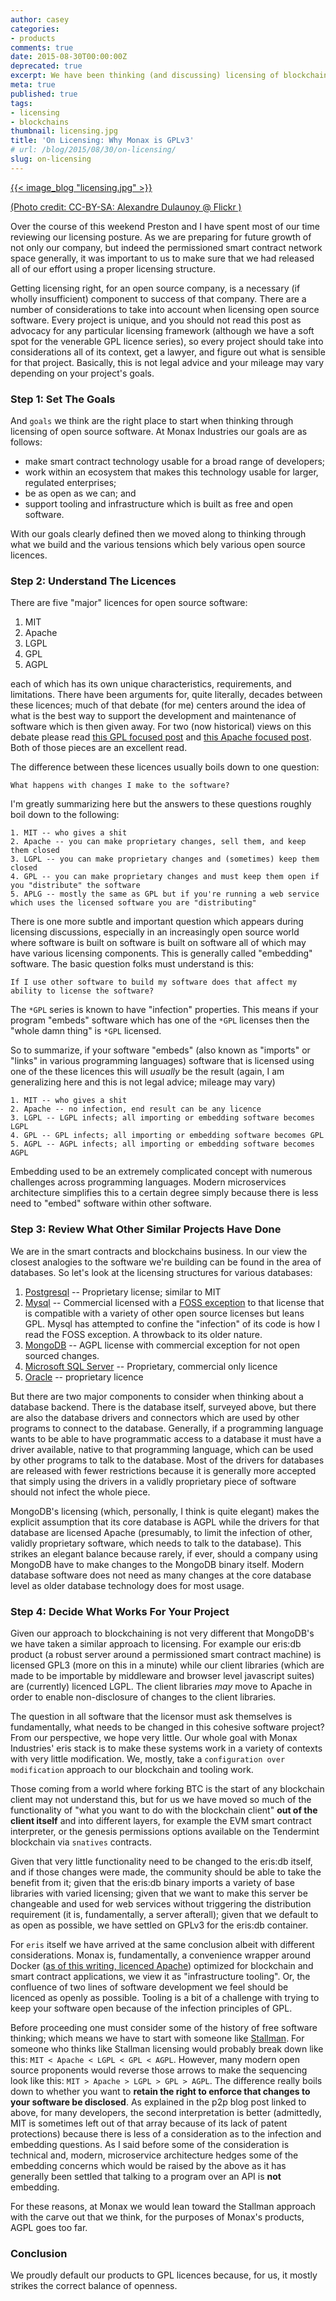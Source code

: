 ```yaml
---
author: casey
categories:
- products
comments: true
date: 2015-08-30T00:00:00Z
deprecated: true
excerpt: We have been thinking (and discussing) licensing of blockchain tech and tooling a lot internally recently. Here's what we think.
meta: true
published: true
tags:
- licensing
- blockchains
thumbnail: licensing.jpg
title: 'On Licensing: Why Monax is GPLv3'
# url: /blog/2015/08/30/on-licensing/
slug: on-licensing
---
```




[{{< image_blog "licensing.jpg" >}}](https://www.flickr.com/photos/adulau/3011878917/)

[(Photo credit: CC-BY-SA: Alexandre Dulaunoy @ Flickr )](https://www.flickr.com/photos/adulau/)

Over the course of this weekend Preston and I have spent most of our time reviewing our licensing posture. As we are preparing for future growth of not only our company, but indeed the permissioned smart contract network space generally, it was important to us to make sure that we had released all of our effort using a proper licensing structure.

Getting licensing right, for an open source company, is a necessary (if wholly insufficient) component to success of that company. There are a number of considerations to take into account when licensing open source software. Every project is unique, and you should not read this post as advocacy for any particular licensing framework (although we have a soft spot for the venerable GPL licence series), so every project should take into considerations all of its context, get a lawyer, and figure out what is sensible for that project. Basically, this is not legal advice and your mileage may vary depending on your project's goals.

### Step 1: Set The Goals

And `goals` we think are the right place to start when thinking through licensing of open source software. At Monax Industries our goals are as follows:

* make smart contract technology usable for a broad range of developers;
* work within an ecosystem that makes this technology usable for larger, regulated enterprises;
* be as open as we can; and
* support tooling and infrastructure which is built as free and open software.

With our goals clearly defined then we moved along to thinking through what we build and the various tensions which bely various open source licences.

### Step 2: Understand The Licences

There are five "major" licences for open source software:

1. MIT
2. Apache
3. LGPL
4. GPL
5. AGPL

each of which has its own unique characteristics, requirements, and limitations. There have been arguments for, quite literally, decades between these licences; much of that debate (for me) centers around the idea of what is the best way to support the development and maintenance of software which is then given away. For two (now historical) views on this debate please read [this GPL focused post](http://www.gnu.org/philosophy/enforcing-gpl.en.html) and [this Apache focused post](http://blog.p2pfoundation.net/why-apache-defeated-the-gpl-license-developer-freedom-vs-user-freedom/2013/01/21). Both of those pieces are an excellent read.

The difference between these licences usually boils down to one question:

```
What happens with changes I make to the software?
```

I'm greatly summarizing here but the answers to these questions roughly boil down to the following:

```
1. MIT -- who gives a shit
2. Apache -- you can make proprietary changes, sell them, and keep them closed
3. LGPL -- you can make proprietary changes and (sometimes) keep them closed
4. GPL -- you can make proprietary changes and must keep them open if you "distribute" the software
5. APLG -- mostly the same as GPL but if you're running a web service which uses the licensed software you are "distributing"
```

There is one more subtle and important question which appears during licensing discussions, especially in an increasingly open source world where software is built on software is built on software all of which may have various licensing components. This is generally called "embedding" software. The basic question folks must understand is this:

```
If I use other software to build my software does that affect my ability to license the software?
```

The `*GPL` series is known to have "infection" properties. This means if your program "embeds" software which has one of the `*GPL` licenses then the "whole damn thing" is `*GPL` licensed.

So to summarize, if your software "embeds" (also known as "imports" or "links" in various programming languages) software that is licensed using one of the these licences this will *usually* be the result (again, I am generalizing here and this is not legal advice; mileage may vary)

```
1. MIT -- who gives a shit
2. Apache -- no infection, end result can be any licence
3. LGPL -- LGPL infects; all importing or embedding software becomes LGPL
4. GPL -- GPL infects; all importing or embedding software becomes GPL
5. AGPL -- AGPL infects; all importing or embedding software becomes AGPL
```

Embedding used to be an extremely complicated concept with numerous challenges across programming languages. Modern microservices architecture simplifies this to a certain degree simply because there is less need to "embed" software within other software.

### Step 3: Review What Other Similar Projects Have Done

We are in the smart contracts and blockchains business. In our view the closest analogies to the software we're building can be found in the area of databases. So let's look at the licensing structures for various databases:

1. [Postgresql](http://www.postgresql.org/about/licence/) -- Proprietary license; similar to MIT
2. [Mysql](http://www.mysql.com/about/legal/) -- Commercial licensed with a [FOSS exception](http://www.mysql.com/about/legal/licensing/foss-exception/) to that license that is compatible with a variety of other open source licenses but leans GPL. Mysql has attempted to confine the "infection" of its code is how I read the FOSS exception. A throwback to its older nature.
3. [MongoDB](https://www.mongodb.org/about/licensing/) -- AGPL license with commercial exception for not open sourced changes.
4. [Microsoft SQL Server](http://www.microsoft.com/en-us/Licensing/product-licensing/sql-server-2014.aspx#tab=2) -- Proprietary, commercial only licence
5. [Oracle](http://docs.oracle.com/database/121/DBLIC/editions.htm#DBLIC116) -- proprietary licence

But there are two major components to consider when thinking about a database backend. There is the database itself, surveyed above, but there are also the database drivers and connectors which are used by other programs to connect to the database. Generally, if a programming language wants to be able to have programmatic access to a database it must have a driver available, native to that programming language, which can be used by other programs to talk to the database. Most of the drivers for databases are released with fewer restrictions because it is generally more accepted that simply using the drivers in a validly proprietary piece of software should not infect the whole piece.

MongoDB's licensing (which, personally, I think is quite elegant) makes the explicit assumption that its core database is AGPL while the drivers for that database are licensed Apache (presumably, to limit the infection of other, validly proprietary software, which needs to talk to the database). This strikes an elegant balance because rarely, if ever, should a company using MongoDB have to make changes to the MongoDB binary itself. Modern database software does not need as many changes at the core database level as older database technology does for most usage.

### Step 4: Decide What Works For Your Project

Given our approach to blockchaining is not very different that MongoDB's we have taken a similar approach to licensing. For example our eris:db product (a robust server around a permissioned smart contract machine) is licensed GPL3 (more on this in a minute) while our client libraries (which are made to be importable by middleware and browser level javascript suites) are (currently) licenced LGPL. The client libraries *may* move to Apache in order to enable non-disclosure of changes to the client libraries.

The question in all software that the licensor must ask themselves is fundamentally, what needs to be changed in this cohesive software project? From our perspective, we hope very little. Our whole goal with Monax Industries' eris stack is to make these systems work in a variety of contexts with very little modification. We, mostly, take a `configuration over modification` approach to our blockchain and tooling work.

Those coming from a world where forking BTC is the start of any blockchain client may not understand this, but for us we have moved so much of the functionality of "what you want to do with the blockchain client" **out of the client itself** and into different layers, for example the EVM smart contract interpreter, or the genesis permissions options available on the Tendermint blockchain via `snatives` contracts.

Given that very little functionality need to be changed to the eris:db itself, and if those changes were made, the community should be able to take the benefit from it; given that the eris:db binary imports a variety of base libraries with varied licensing; given that we want to make this server be changeable and used for web services without triggering the distribution requirement (it is, fundamentally, a server afterall); given that we default to as open as possible, we have settled on GPLv3 for the eris:db container.

For `eris` itself we have arrived at the same conclusion albeit with different considerations. Monax is, fundamentally, a convenience wrapper around Docker ([as of this writing, licenced Apache](https://github.com/docker/docker/blob/master/LICENSE)) optimized for blockchain and smart contract applications, we view it as "infrastructure tooling". Or, the confluence of two lines of software development we feel should be licenced as openly as possible. Tooling is a bit of a challenge with trying to keep your software open because of the infection principles of GPL.

Before proceeding one must consider some of the history of free software thinking; which means we have to start with someone like [Stallman](https://en.wikipedia.org/wiki/Richard_Stallman). For someone who thinks like Stallman licensing would probably break down like this: `MIT < Apache < LGPL < GPL < AGPL`. However, many modern open source proponents would reverse those arrows to make the sequencing look like this: `MIT > Apache > LGPL > GPL > AGPL`. The difference really boils down to whether you want to **retain the right to enforce that changes to your software be disclosed**. As explained in the p2p blog post linked to above, for many developers, the second interpretation is better (admittedly, MIT is sometimes left out of that array because of its lack of patent protections) because there is less of a consideration as to the infection and embedding questions. As I said before some of the consideration is technical and, modern, microservice architecture hedges some of the embedding concerns which would be raised by the above as it has generally been settled that talking to a program over an API is **not** embedding.

For these reasons, at Monax we would lean toward the Stallman approach with the carve out that we think, for the purposes of Monax's products, AGPL goes too far.

### Conclusion

We proudly default our products to GPL licences because, for us, it mostly strikes the correct balance of openness.
